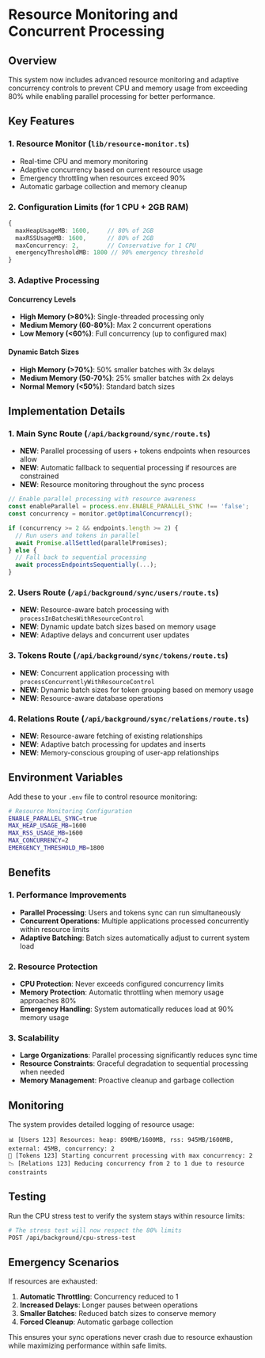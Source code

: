 # Resource Monitoring and Concurrent Processing

## Overview

This system now includes advanced resource monitoring and adaptive concurrency controls to prevent CPU and memory usage from exceeding 80% while enabling parallel processing for better performance.

## Key Features

### 1. Resource Monitor (`lib/resource-monitor.ts`)
- Real-time CPU and memory monitoring
- Adaptive concurrency based on current resource usage
- Emergency throttling when resources exceed 90%
- Automatic garbage collection and memory cleanup

### 2. Configuration Limits (for 1 CPU + 2GB RAM)
```typescript
{
  maxHeapUsageMB: 1600,     // 80% of 2GB
  maxRSSUsageMB: 1600,      // 80% of 2GB  
  maxConcurrency: 2,        // Conservative for 1 CPU
  emergencyThresholdMB: 1800 // 90% emergency threshold
}
```

### 3. Adaptive Processing

#### Concurrency Levels
- **High Memory (>80%)**: Single-threaded processing only
- **Medium Memory (60-80%)**: Max 2 concurrent operations
- **Low Memory (<60%)**: Full concurrency (up to configured max)

#### Dynamic Batch Sizes
- **High Memory (>70%)**: 50% smaller batches with 3x delays
- **Medium Memory (50-70%)**: 25% smaller batches with 2x delays
- **Normal Memory (<50%)**: Standard batch sizes

## Implementation Details

### 1. Main Sync Route (`/api/background/sync/route.ts`)
- **NEW**: Parallel processing of users + tokens endpoints when resources allow
- **NEW**: Automatic fallback to sequential processing if resources are constrained
- **NEW**: Resource monitoring throughout the sync process

```typescript
// Enable parallel processing with resource awareness
const enableParallel = process.env.ENABLE_PARALLEL_SYNC !== 'false';
const concurrency = monitor.getOptimalConcurrency();

if (concurrency >= 2 && endpoints.length >= 2) {
  // Run users and tokens in parallel
  await Promise.allSettled(parallelPromises);
} else {
  // Fall back to sequential processing
  await processEndpointsSequentially(...);
}
```

### 2. Users Route (`/api/background/sync/users/route.ts`)
- **NEW**: Resource-aware batch processing with `processInBatchesWithResourceControl`
- **NEW**: Dynamic update batch sizes based on memory usage
- **NEW**: Adaptive delays and concurrent user updates

### 3. Tokens Route (`/api/background/sync/tokens/route.ts`)
- **NEW**: Concurrent application processing with `processConcurrentlyWithResourceControl`
- **NEW**: Dynamic batch sizes for token grouping based on memory usage
- **NEW**: Resource-aware database operations

### 4. Relations Route (`/api/background/sync/relations/route.ts`)
- **NEW**: Resource-aware fetching of existing relationships
- **NEW**: Adaptive batch processing for updates and inserts
- **NEW**: Memory-conscious grouping of user-app relationships

## Environment Variables

Add these to your `.env` file to control resource monitoring:

```bash
# Resource Monitoring Configuration
ENABLE_PARALLEL_SYNC=true
MAX_HEAP_USAGE_MB=1600
MAX_RSS_USAGE_MB=1600  
MAX_CONCURRENCY=2
EMERGENCY_THRESHOLD_MB=1800
```

## Benefits

### 1. Performance Improvements
- **Parallel Processing**: Users and tokens sync can run simultaneously
- **Concurrent Operations**: Multiple applications processed concurrently within resource limits
- **Adaptive Batching**: Batch sizes automatically adjust to current system load

### 2. Resource Protection
- **CPU Protection**: Never exceeds configured concurrency limits
- **Memory Protection**: Automatic throttling when memory usage approaches 80%
- **Emergency Handling**: System automatically reduces load at 90% memory usage

### 3. Scalability
- **Large Organizations**: Parallel processing significantly reduces sync time
- **Resource Constraints**: Graceful degradation to sequential processing when needed
- **Memory Management**: Proactive cleanup and garbage collection

## Monitoring

The system provides detailed logging of resource usage:

```
📊 [Users 123] Resources: heap: 890MB/1600MB, rss: 945MB/1600MB, external: 45MB, concurrency: 2
🚀 [Tokens 123] Starting concurrent processing with max concurrency: 2
📉 [Relations 123] Reducing concurrency from 2 to 1 due to resource constraints
```

## Testing

Run the CPU stress test to verify the system stays within resource limits:

```bash
# The stress test will now respect the 80% limits
POST /api/background/cpu-stress-test
```

## Emergency Scenarios

If resources are exhausted:
1. **Automatic Throttling**: Concurrency reduced to 1
2. **Increased Delays**: Longer pauses between operations
3. **Smaller Batches**: Reduced batch sizes to conserve memory
4. **Forced Cleanup**: Automatic garbage collection

This ensures your sync operations never crash due to resource exhaustion while maximizing performance within safe limits. 